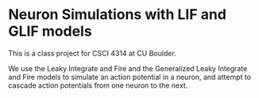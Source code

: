 # Neuron Simulations with LIF and GLIF models

This is a class project for CSCI 4314 at CU Boulder.

We use the Leaky Integrate and Fire and the Generalized Leaky Integrate and Fire models to simulate an action potential in a neuron, and attempt to cascade action potentials from one neuron to the next.
